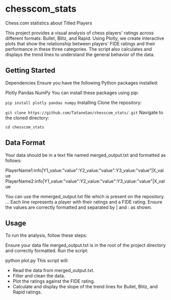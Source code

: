 # chesscom_stats
Chess.com statistics about Titled Players

This project provides a visual analysis of chess players' ratings across different formats: Bullet, Blitz, and Rapid. Using Plotly, we create interactive plots that show the relationship between players' FIDE ratings and their performance in these three categories. The script also calculates and displays the trend lines to understand the general behavior of the data.

## Getting Started
Dependencies
Ensure you have the following Python packages installed:

Plotly
Pandas
NumPy
You can install these packages using pip:


```pip install plotly pandas numpy``` 
Installing
Clone the repository:

```git clone https://github.com/TataneSan/chesscom_stats/.git```
Navigate to the cloned directory:

```cd chesscom_stats```

## Data Format
Your data should be in a text file named merged_output.txt and formatted as follows:


PlayerName1:info|Y1_value:"value":Y2_value:"value":Y3_value:"value"|X_value
PlayerName2:info|Y1_value:"value":Y2_value:"value":Y3_value:"value"|X_value

You can use the mmerged_output.txt file which is present on the repository.
...
Each line represents a player with their ratings and a FIDE rating. Ensure the values are correctly formatted and separated by | and : as shown.

## Usage
To run the analysis, follow these steps:

Ensure your data file merged_output.txt is in the root of the project directory and correctly formatted.
Run the script:

python plot.py
This script will:

- Read the data from merged_output.txt.
- Filter and clean the data.
- Plot the ratings against the FIDE rating.
- Calculate and display the slope of the trend lines for Bullet, Blitz, and Rapid ratings.
